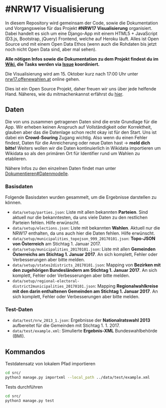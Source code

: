 # #NRW17 Visualisierung

In diesem Repository wird gemeinsam der Code, sowie die Dokumentation und Vorgangsweise für das Projekt **#NRW17 Visualisierung** organisiert. Dabei handelt es sich um eine Django-App mit einem HTML5 + JavaScript (D3.js, Bootstrap, jQuery) Frontend, welche auf Heroku läuft. Alles ist Open Source und mit einem Open Data Ethos (wenn auch die Rohdaten bis jetzt noch nicht Open Data sind, aber mal sehen).

**Alle nötigen Infos sowie die Dokumentation zu dem Projekt findest du im [Wiki](https://github.com/OKFNat/offenewahlen-nrw17/wiki), die Tasks werden via [Issue](https://github.com/okfnat/offenewahlen-nrw17/issues) koordiniert.**

Die Visualisierung wird am 15. Oktober kurz nach 17:00 Uhr unter [nrw17.offenewahlen.at](https://nrw17.offenewahlen.at) online gehen.

Dies ist ein Open Source Projekt, daher freuen wir uns über jede helfende Hand. Näheres, wie du mitmachenkannst erfährst du [hier](https://github.com/OKFNat/offenewahlen-nrw17/wiki#mitmachen).

## Daten

Die von uns zusammen getragenen Daten sind die erste Grundlage für die App. Wir erheben keinen Anspruch auf Vollständigkeit oder Korrektheit, glauben aber das die Datenlage schon recht okay ist für den Start. Uns ist dabei ein **Crowd-Souring** Zugang wichtig. Also wenn du einen Fehler findest, Daten für die Anreicherung oder neue Daten hast -> **meld dich bitte!** Weiters wollen wir die Daten kontinuierlich in Wikidata importieren um Wikidata so als den primären Ort für Identifier rund um Wahlen zu etablieren.

Nähere Infos zu den einzelnen Daten findet man unter [Dokumentieren#Datenmodelle](https://github.com/OKFNat/offenewahlen-nrw17/wiki/Dokumentieren#datenmodelle).

### Basisdaten

Folgende Basisdaten wurden gesammelt, um die Ergebnisse darstellen zu können.
- `data/setup/parties.json`: Liste mit allen bekannten **Parteien**. Sind aktuell nur die bekanntesten, da uns viele Daten zu den restlichen Parteien fehlen. Hilfe erwünscht.
- `data/setup/elections.json`: Liste mit bekannten **Wahlen**. Aktuell nur die NRW17 enthalten, da uns auch hier die Daten fehlen. Hilfe erwünscht.
- `data/setup/municipalities_topojson_999_20170101.json`: **Topo-JSON von Österreich** am Stichtag 1. Januar 2017.
- `data/setup/municipalities_20170101.json`: Liste mit allen **Gemeinden Österreichs am Stichtag 1. Januar 2017**. An sich komplett, Fehler oder Verbesserungen aber bitte melden.
- `data/setup/states2districts_20170101.json`: Mapping von **Bezirken mit den zugehörigen Bundesländern am Stichtag 1. Januar 2017**. An sich komplett, Fehler oder Verbesserungen aber bitte melden.
- `data/setup/regional-electoral-district2municipalities_20170101.json`: Mapping **Regionalwahlkreise mit den darin enthaltenen Gemeinden am Stichtag 1. Januar 2017**. An sich komplett, Fehler oder Verbesserungen aber bitte melden.

### Test-Daten

- `data/test/nrw_2013_1.json`: Ergebnisse der **Nationalratswahl 2013** aufbereitet für die Gemeinden mit Stichtag 1. 1. 2017.
- `data/test/example.xml`: Simulierte **Ergebnis-XML** Bundeswahlbehörde (BMI).

## Kommandos

Testdatensatz von lokalem Pfad importieren

```bash
cd src/
python3 manage.py importxml --local_path ../data/test/example.xml
```

Tests durchführen

```bash
cd src/
python3 manage.py test
```

